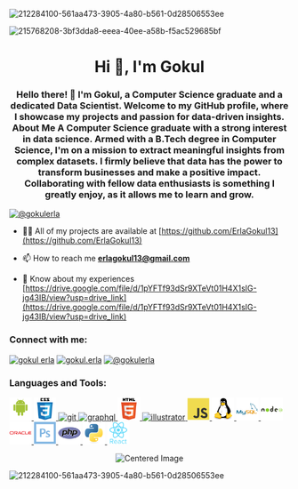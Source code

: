 ![212284100-561aa473-3905-4a80-b561-0d28506553ee](https://github.com/ErlaGokul13/ErlaGokul13/assets/82972642/607b0a9b-fa05-4387-b04d-bbd25419ce72)

![215768208-3bf3dda8-eeea-40ee-a58b-f5ac529685bf](https://github.com/ErlaGokul13/ErlaGokul13/assets/82972642/4558d237-0127-42d5-99b4-45968989146f)


<h1 align="center">Hi 👋, I'm Gokul</h1>
<h3 align="center">Hello there! 👋 I'm Gokul, a Computer Science graduate and a dedicated Data Scientist. Welcome to my GitHub profile, where I showcase my projects and passion for data-driven insights. About Me A Computer Science graduate with a strong interest in data science. Armed with a B.Tech degree in Computer Science, I'm on a mission to extract meaningful insights from complex datasets. I firmly believe that data has the power to transform businesses and make a positive impact. Collaborating with fellow data enthusiasts is something I greatly enjoy, as it allows me to learn and grow.</h3>

<p align="left"> <a href="https://twitter.com/@gokulerla" target="blank"><img src="https://img.shields.io/twitter/follow/@gokulerla?logo=twitter&style=for-the-badge" alt="@gokulerla" /></a> </p>

- 👨‍💻 All of my projects are available at [https://github.com/ErlaGokul13](https://github.com/ErlaGokul13)

- 📫 How to reach me **erlagokul13@gmail.com**

- 📄 Know about my experiences [https://drive.google.com/file/d/1pYFTf93dSr9XTeVt01H4X1sIG-jg43IB/view?usp=drive_link](https://drive.google.com/file/d/1pYFTf93dSr9XTeVt01H4X1sIG-jg43IB/view?usp=drive_link)

<h3 align="left">Connect with me:</h3>
<p align="left">

<a href="https://linkedin.com/in/gokul erla" target="blank"><img align="center" src="https://raw.githubusercontent.com/rahuldkjain/github-profile-readme-generator/master/src/images/icons/Social/linked-in-alt.svg" alt="gokul erla" height="30" width="40" /></a>
<a href="https://instagram.com/gokul.erla" target="blank"><img align="center" src="https://raw.githubusercontent.com/rahuldkjain/github-profile-readme-generator/master/src/images/icons/Social/instagram.svg" alt="gokul.erla" height="30" width="40" /></a>
<a href="https://www.hackerrank.com/@gokulerla" target="blank"><img align="center" src="https://raw.githubusercontent.com/rahuldkjain/github-profile-readme-generator/master/src/images/icons/Social/hackerrank.svg" alt="@gokulerla" height="30" width="40" /></a>
</p>

<h3 align="left">Languages and Tools:</h3>
<p align="left"> <a href="https://developer.android.com" target="_blank" rel="noreferrer"> <img src="https://raw.githubusercontent.com/devicons/devicon/master/icons/android/android-original-wordmark.svg" alt="android" width="40" height="40"/> </a> <a href="https://www.w3schools.com/css/" target="_blank" rel="noreferrer"> <img src="https://raw.githubusercontent.com/devicons/devicon/master/icons/css3/css3-original-wordmark.svg" alt="css3" width="40" height="40"/> </a> <a href="https://git-scm.com/" target="_blank" rel="noreferrer"> <img src="https://www.vectorlogo.zone/logos/git-scm/git-scm-icon.svg" alt="git" width="40" height="40"/> </a> <a href="https://graphql.org" target="_blank" rel="noreferrer"> <img src="https://www.vectorlogo.zone/logos/graphql/graphql-icon.svg" alt="graphql" width="40" height="40"/> </a> <a href="https://www.w3.org/html/" target="_blank" rel="noreferrer"> <img src="https://raw.githubusercontent.com/devicons/devicon/master/icons/html5/html5-original-wordmark.svg" alt="html5" width="40" height="40"/> </a> <a href="https://www.adobe.com/in/products/illustrator.html" target="_blank" rel="noreferrer"> <img src="https://www.vectorlogo.zone/logos/adobe_illustrator/adobe_illustrator-icon.svg" alt="illustrator" width="40" height="40"/> </a> <a href="https://developer.mozilla.org/en-US/docs/Web/JavaScript" target="_blank" rel="noreferrer"> <img src="https://raw.githubusercontent.com/devicons/devicon/master/icons/javascript/javascript-original.svg" alt="javascript" width="40" height="40"/> </a> <a href="https://www.linux.org/" target="_blank" rel="noreferrer"> <img src="https://raw.githubusercontent.com/devicons/devicon/master/icons/linux/linux-original.svg" alt="linux" width="40" height="40"/> </a> <a href="https://www.mysql.com/" target="_blank" rel="noreferrer"> <img src="https://raw.githubusercontent.com/devicons/devicon/master/icons/mysql/mysql-original-wordmark.svg" alt="mysql" width="40" height="40"/> </a> <a href="https://nodejs.org" target="_blank" rel="noreferrer"> <img src="https://raw.githubusercontent.com/devicons/devicon/master/icons/nodejs/nodejs-original-wordmark.svg" alt="nodejs" width="40" height="40"/> </a> <a href="https://www.oracle.com/" target="_blank" rel="noreferrer"> <img src="https://raw.githubusercontent.com/devicons/devicon/master/icons/oracle/oracle-original.svg" alt="oracle" width="40" height="40"/> </a> <a href="https://www.photoshop.com/en" target="_blank" rel="noreferrer"> <img src="https://raw.githubusercontent.com/devicons/devicon/master/icons/photoshop/photoshop-line.svg" alt="photoshop" width="40" height="40"/> </a> <a href="https://www.php.net" target="_blank" rel="noreferrer"> <img src="https://raw.githubusercontent.com/devicons/devicon/master/icons/php/php-original.svg" alt="php" width="40" height="40"/> </a> <a href="https://www.python.org" target="_blank" rel="noreferrer"> <img src="https://raw.githubusercontent.com/devicons/devicon/master/icons/python/python-original.svg" alt="python" width="40" height="40"/> </a> <a href="https://reactjs.org/" target="_blank" rel="noreferrer"> <img src="https://raw.githubusercontent.com/devicons/devicon/master/icons/react/react-original-wordmark.svg" alt="react" width="40" height="40"/> </a> </p>

<div style="text-align: center;">
  <img src="https://user-images.githubusercontent.com/74038190/229223263-cf2e4b07-2615-4f87-9c38-e37600f8381a.gif" alt="Centered Image">
</div>


![212284100-561aa473-3905-4a80-b561-0d28506553ee](https://github.com/ErlaGokul13/ErlaGokul13/assets/82972642/607b0a9b-fa05-4387-b04d-bbd25419ce72)

